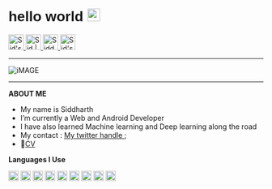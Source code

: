 

<h1 style="font-family:'Orbitron', sans-serif;">hello world <img src="https://media.giphy.com/media/hvRJCLFzcasrR4ia7z/giphy.gif" width="25px"></h1>

<a href="https://discord.gg/4QEKhWr">
  <img alt="Sid's Discord" width="30px" src="https://raw.githubusercontent.com/peterthehan/peterthehan/master/assets/discord.svg" />
</a>
<a href="https://twitter.com/Sid_1_">
  <img alt="Sid | Twitter" width="30px" src="https://raw.githubusercontent.com/peterthehan/peterthehan/master/assets/twitter.svg" />
</a>
<a href="linkedin.com/in/siddharth-shukla-63b29b1b5">
  <img alt="Siddharth's LinkedIN" width="30px" src="https://raw.githubusercontent.com/peterthehan/peterthehan/master/assets/linkedin.svg" />
</a>
<a href="https://www.reddit.com/user/CrucifiedCrusader/">
  <img alt="Sid's Reddit" width="30px" src="https://raw.githubusercontent.com/peterthehan/peterthehan/master/assets/reddit.svg" />
</a>

---

![iMAGE](https://data.whicdn.com/images/295908267/original.gif)

<!-- ![This is Wallpaper](https://cdnb.artstation.com/p/assets/images/images/014/281/887/original/brandon-ellis-cyber.gif?1543324220) -->

---

**ABOUT ME**

- My name is Siddharth
- I’m currently a Web and Android Developer
- I have also learned Machine learning and Deep learning along the road
- My contact : [My twitter handle ](https://twitter.com/Sid_1_);
- 📝[CV](https://drive.google.com/file/d/1qphGnoEWL4nyXjfNtHiXFgcYt3fkMEcO/view?usp=sharing)

**Languages I Use**

<code><img height="20" src="https://github.com/imasid/Siddharth-/blob/main/svg%20icons/c%20only.svg"></code>
<code><img height="20" src="https://github.com/imasid/Siddharth-/blob/main/svg%20icons/c%2B%2B.svg"></code>
<code><img height="20" src="https://github.com/imasid/Siddharth-/blob/main/svg%20icons/java.svg"></code>
<code><img height="20" src="https://github.com/imasid/Siddharth-/blob/main/svg%20icons/python.svg"></code>
<code><img height="20" src="https://github.com/imasid/Siddharth-/blob/main/svg%20icons/kotlin.svg"></code>
<code><img height="20" src="https://github.com/imasid/Siddharth-/blob/main/svg%20icons/html.svg"></code>
<code><img height="20" src="https://github.com/imasid/Siddharth-/blob/main/svg%20icons/css.svg"></code>
<code><img height="20" src="https://github.com/imasid/Siddharth-/blob/main/svg%20icons/javascript.svg"></code>
<code><img height="20" src="https://github.com/imasid/Siddharth-/blob/main/svg%20icons/react.svg"></code>

